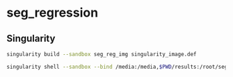 # seg_regression

## Singularity

```bash
singularity build --sandbox seg_reg_img singularity_image.def
```

```bash
singularity shell --sandbox --bind /media:/media,$PWD/results:/root/seg_regression/results seg_reg_img
```
